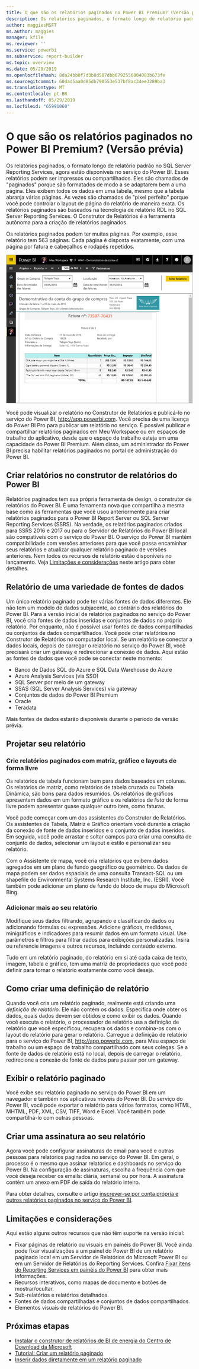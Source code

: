 ```yaml
---
title: O que são os relatórios paginados no Power BI Premium? (Versão prévia)
description: Os relatórios paginados, o formato longo de relatório padrão no SQL Server Reporting Services, agora estão disponíveis no serviço do Power BI. Esses relatórios podem ser impressos ou compartilhados. Você pode controlar o layout do relatório de maneira exata. Eles exibem todos os dados em uma tabela, por exemplo, mesmo se a tabela abranger várias páginas.
author: maggiesMSFT
ms.author: maggies
manager: kfile
ms.reviewer: ''
ms.service: powerbi
ms.subservice: report-builder
ms.topic: overview
ms.date: 05/20/2019
ms.openlocfilehash: 8da24bb8f7d3b8d507dbb6792556004083b673fe
ms.sourcegitcommit: 60dad5aa0d85db790553e537bf8ac34ee3289ba3
ms.translationtype: MT
ms.contentlocale: pt-BR
ms.lasthandoff: 05/29/2019
ms.locfileid: "65991060"
---
```

# <a name="what-are-paginated-reports-in-power-bi-premium-preview"></a>O que são os relatórios paginados no Power BI Premium? (Versão prévia)

Os relatórios paginados, o formato longo de relatório padrão no SQL Server Reporting Services, agora estão disponíveis no serviço do Power BI. Esses relatórios podem ser impressos ou compartilhados. Eles são chamados de "paginados" porque são formatados de modo a se adaptarem bem a uma página. Eles exibem todos os dados em uma tabela, mesmo que a tabela abranja várias páginas. Às vezes são chamados de "pixel perfeito" porque você pode controlar o layout de página do relatório de maneira exata. Os relatórios paginados são baseados na tecnologia de relatório RDL no SQL Server Reporting Services. O Construtor de Relatórios é a ferramenta autônoma para a criação de relatórios paginados. 

Os relatórios paginados podem ter muitas páginas. Por exemplo, esse relatório tem 563 páginas. Cada página é disposta exatamente, com uma página por fatura e cabeçalhos e rodapés repetidos.

![Relatório paginado no serviço do Power BI](media/paginated-reports-report-builder-power-bi/power-bi-paginated-wwi-report-page.png)

Você pode visualizar o relatório no Construtor de Relatórios e publicá-lo no serviço do Power BI, http://app.powerbi.com. Você precisa de uma licença do Power BI Pro para publicar um relatório no serviço. É possível publicar e compartilhar relatórios paginados em Meu Workspace ou em espaços de trabalho do aplicativo, desde que o espaço de trabalho esteja em uma capacidade do Power BI Premium. Além disso, um administrador do Power BI precisa habilitar relatórios paginados no portal de administração do Power BI. 

## <a name="create-reports-in-power-bi-report-builder"></a>Criar relatórios no construtor de relatórios do Power BI

Relatórios paginados tem sua própria ferramenta de design, o construtor de relatórios do Power BI. É uma ferramenta nova que compartilha a mesma base como as ferramentas que você usou anteriormente para criar relatórios paginados para o Power BI Report Server ou SQL Server Reporting Services (SSRS). Na verdade, os relatórios paginados criados para SSRS 2016 e 2017 ou para o Servidor de Relatórios do Power BI local são compatíveis com o serviço do Power BI. O serviço do Power BI mantém compatibilidade com versões anteriores para que você possa encaminhar seus relatórios e atualizar qualquer relatório paginado de versões anteriores. Nem todos os recursos de relatório estão disponíveis no lançamento. Veja [Limitações e considerações](#limitations-and-considerations) neste artigo para obter detalhes.
     
## <a name="report-from-a-variety-of-data-sources"></a>Relatório de uma variedade de fontes de dados

Um único relatório paginado pode ter várias fontes de dados diferentes. Ele não tem um modelo de dados subjacente, ao contrário dos relatórios do Power BI. Para a versão inicial de relatórios paginados no serviço do Power BI, você cria fontes de dados inseridas e conjuntos de dados no próprio relatório. Por enquanto, não é possível usar fontes de dados compartilhadas ou conjuntos de dados compartilhados. Você pode criar relatórios no Construtor de Relatórios no computador local. Se um relatório se conectar a dados locais, depois de carregar o relatório no serviço do Power BI, você precisará criar um gateway e redirecionar a conexão de dados. Aqui estão as fontes de dados que você pode se conectar neste momento:

- Banco de Dados SQL do Azure e SQL Data Warehouse do Azure
- Azure Analysis Services (via SSO)
- SQL Server por meio de um gateway
- SSAS (SQL Server Analysis Services) via gateway
- Conjuntos de dados do Power BI Premium
- Oracle
- Teradata
 
Mais fontes de dados estarão disponíveis durante o período de versão prévia.

## <a name="design-your-report"></a>Projetar seu relatório  

### <a name="create-paginated-reports-with-matrix-chart-and-free-form-layouts"></a>Crie relatórios paginados com matriz, gráfico e layouts de forma livre

Os relatórios de tabela funcionam bem para dados baseados em colunas. Os relatórios de matriz, como relatórios de tabela cruzada ou Tabela Dinâmica, são bons para dados resumidos. Os relatórios de gráficos apresentam dados em um formato gráfico e os relatórios de *lista* de forma livre podem apresentar quase qualquer outro item, como faturas. 
  
Você pode começar com um dos assistentes do Construtor de Relatórios. Os assistentes de Tabela, Matriz e Gráfico orientam você durante a criação da conexão de fonte de dados inseridos e o conjunto de dados inseridos. Em seguida, você pode arrastar e soltar campos para criar uma consulta de conjunto de dados, selecionar um layout e estilo e personalizar seu relatório.  
  
Com o Assistente de mapa, você cria relatórios que exibem dados agregados em um plano de fundo geográfico ou geométrico. Os dados de mapa podem ser dados espaciais de uma consulta Transact-SQL ou um shapefile do Environmental Systems Research Institute, Inc. (ESRI). Você também pode adicionar um plano de fundo do bloco de mapa do Microsoft Bing.  

### <a name="add-more-to-your-report"></a>Adicionar mais ao seu relatório

Modifique seus dados filtrando, agrupando e classificando dados ou adicionando fórmulas ou expressões. Adicione gráficos, medidores, minigráficos e indicadores para resumir dados em um formato visual.  Use parâmetros e filtros para filtrar dados para exibições personalizadas. Insira ou referencie imagens e outros recursos, incluindo conteúdo externo.  

Tudo em um relatório paginado, do relatório em si até cada caixa de texto, imagem, tabela e gráfico, tem uma matriz de propriedades que você pode definir para tornar o relatório exatamente como você deseja.

## <a name="creating-a-report-definition"></a>Como criar uma definição de relatório

Quando você cria um relatório paginado, realmente está criando uma *definição de relatório*. Ele não contém os dados. Especifica onde obter os dados, quais dados devem ser obtidos e como exibir os dados. Quando você executa o relatório, o processador de relatório usa a definição de relatório que você especificou, recupera os dados e combina-os com o layout do relatório para gerar o relatório. Carregue a definição de relatório para o serviço do Power BI, http://app.powerbi.com, para Meu espaço de trabalho ou um espaço de trabalho compartilhado com seus colegas. Se a fonte de dados de relatório está no local, depois de carregar o relatório, redirecione a conexão de fonte de dados para passar por um gateway. 

## <a name="view-your-paginated-report"></a>Exibir o relatório paginado
Você exibe seu relatório paginado no serviço do Power BI em um navegador e também nos aplicativos móveis do Power BI. Do serviço do Power BI, você pode exportar o relatório para vários formatos, como HTML, MHTML, PDF, XML, CSV, TIFF, Word e Excel. Você também pode compartilhá-lo com outras pessoas.  

## <a name="create-a-subscription-to-your-report"></a>Criar uma assinatura ao seu relatório

Agora você pode configurar assinaturas de email para você e outras pessoas para relatórios paginados no serviço do Power BI. Em geral, o processo é o mesmo que assinar relatórios e dashboards no serviço do Power BI. Na configuração de assinaturas, escolha a frequência com que você deseja receber os emails: diária, semanal ou por hora. A assinatura contém um anexo em PDF de saída do relatório inteiro.

Para obter detalhes, consulte o artigo [inscrever-se por conta própria e outros relatórios paginados no serviço do Power BI](paginated-reports-subscriptions.md). 

## <a name="limitations-and-considerations"></a>Limitações e considerações

Aqui estão alguns outros recursos que não têm suporte na versão inicial:

- Fixar páginas de relatório ou visuais em painéis do Power BI. Você ainda pode fixar visualizações a um painel do Power BI de um relatório paginado local em um Servidor de Relatórios do Microsoft Power BI ou em um Servidor de Relatórios do Reporting Services. Confira [Fixar itens do Reporting Services em painéis do Power BI](https://docs.microsoft.com/sql/reporting-services/pin-reporting-services-items-to-power-bi-dashboards) para obter mais informações.
- Recursos interativos, como mapas de documento e botões de mostrar/ocultar.
- Sub-relatórios e relatórios detalhados.
- Fontes de dados compartilhadas e conjuntos de dados compartilhados.
- Elementos visuais de relatórios do Power BI.
 
## <a name="next-steps"></a>Próximas etapas

- [Instalar o construtor de relatórios de BI de energia do Centro de Download da Microsoft](https://go.microsoft.com/fwlink/?linkid=2086513)
- [Tutorial: Criar um relatório paginado](paginated-reports-quickstart-aw.md)
- [Inserir dados diretamente em um relatório paginado](paginated-reports-enter-data.md)

  

